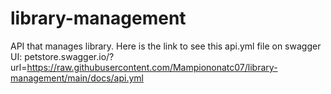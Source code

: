 # library-management
API that manages library.
 Here is the link to see this api.yml file on swagger UI: petstore.swagger.io/?url=https://raw.githubusercontent.com/Mampiononatc07/library-management/main/docs/api.yml
